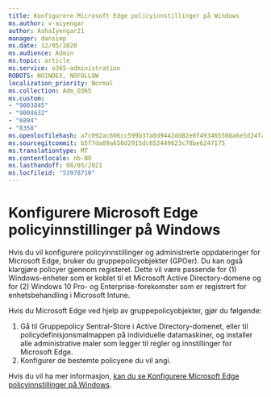 ```yaml
---
title: Konfigurere Microsoft Edge policyinnstillinger på Windows
ms.author: v-aiyengar
author: AshaIyengar21
manager: dansimp
ms.date: 12/05/2020
ms.audience: Admin
ms.topic: article
ms.service: o365-administration
ROBOTS: NOINDEX, NOFOLLOW
localization_priority: Normal
ms.collection: Adm_O365
ms.custom:
- "9003845"
- "9004632"
- "6894"
- "8358"
ms.openlocfilehash: a7c092ac606cc599b37a0d9442dd82e0f493465508a6e5d24fa0589d0f3bb19a
ms.sourcegitcommit: b5f7da89a650d2915dc652449623c78be6247175
ms.translationtype: MT
ms.contentlocale: nb-NO
ms.lasthandoff: 08/05/2021
ms.locfileid: "53978710"
---
```

# <a name="configure-microsoft-edge-policy-settings-on-windows"></a>Konfigurere Microsoft Edge policyinnstillinger på Windows

Hvis du vil konfigurere policyinnstillinger og administrerte oppdateringer for Microsoft Edge, bruker du gruppepolicyobjekter (GPOer). Du kan også klargjøre policyer gjennom registeret. Dette vil være passende for (1) Windows-enheter som er koblet til et Microsoft Active Directory-domene og for (2) Windows 10 Pro- og Enterprise-forekomster som er registrert for enhetsbehandling i Microsoft Intune.

Hvis du Microsoft Edge ved hjelp av gruppepolicyobjekter, gjør du følgende:

1. Gå til Gruppepolicy Sentral-Store i Active Directory-domenet, eller til policydefinisjonsmalmappen på individuelle datamaskiner, og installer alle administrative maler som legger til regler og innstillinger for Microsoft Edge.
2. Konfigurer de bestemte policyene du vil angi.

Hvis du vil ha mer informasjon, [kan du se Konfigurere Microsoft Edge policyinnstillinger på Windows](https://go.microsoft.com/fwlink/?linkid=2135024).
